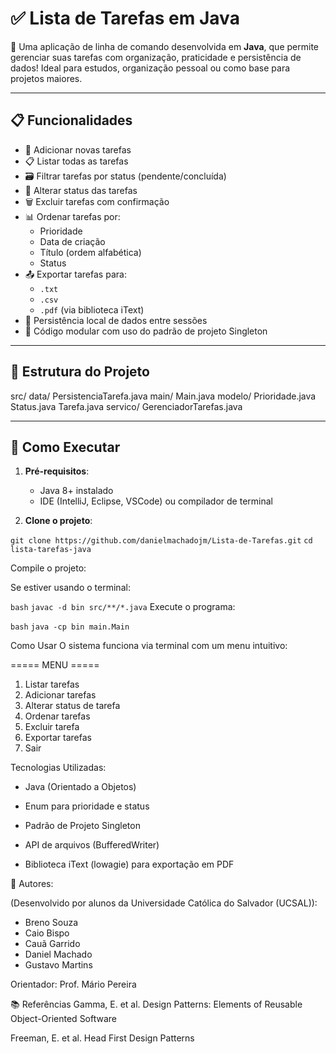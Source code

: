 # ✅ Lista de Tarefas em Java

🎯 Uma aplicação de linha de comando desenvolvida em **Java**, que permite gerenciar suas tarefas com organização, praticidade e persistência de dados! Ideal para estudos, organização pessoal ou como base para projetos maiores.

---

## 📋 Funcionalidades

- 📝 Adicionar novas tarefas
- 📋 Listar todas as tarefas
- 🗃️ Filtrar tarefas por status (pendente/concluída)
- 🔄 Alterar status das tarefas
- 🗑️ Excluir tarefas com confirmação
- 📊 Ordenar tarefas por:
  - Prioridade
  - Data de criação
  - Título (ordem alfabética)
  - Status
- 📤 Exportar tarefas para:
  - `.txt`
  - `.csv`
  - `.pdf` (via biblioteca iText)
- 💾 Persistência local de dados entre sessões
- 🧠 Código modular com uso do padrão de projeto Singleton

---

## 📂 Estrutura do Projeto

src/
data/
PersistenciaTarefa.java
main/
Main.java
modelo/
Prioridade.java
Status.java
Tarefa.java
servico/
GerenciadorTarefas.java


---

## 🚀 Como Executar

1. **Pré-requisitos**:
   - Java 8+ instalado
   - IDE (IntelliJ, Eclipse, VSCode) ou compilador de terminal

2. **Clone o projeto**:

`git clone https://github.com/danielmachadojm/Lista-de-Tarefas.git`
`cd lista-tarefas-java`

Compile o projeto:

Se estiver usando o terminal:

`bash`
`javac -d bin src/**/*.java`
Execute o programa:

`bash`
`java -cp bin main.Main`

Como Usar
O sistema funciona via terminal com um menu intuitivo:

===== MENU =====
1. Listar tarefas
2. Adicionar tarefas
3. Alterar status de tarefa
4. Ordenar tarefas
5. Excluir tarefa
6. Exportar tarefas
0. Sair

Tecnologias Utilizadas:
- Java (Orientado a Objetos)

- Enum para prioridade e status

- Padrão de Projeto Singleton

- API de arquivos (BufferedWriter)

- Biblioteca iText (lowagie) para exportação em PDF

🤝 Autores:

(Desenvolvido por alunos da Universidade Católica do Salvador (UCSAL)):

- Breno Souza
- Caio Bispo
- Cauã Garrido
- Daniel Machado
- Gustavo Martins

Orientador: Prof. Mário Pereira

📚 Referências
Gamma, E. et al. Design Patterns: Elements of Reusable Object-Oriented Software

Freeman, E. et al. Head First Design Patterns
